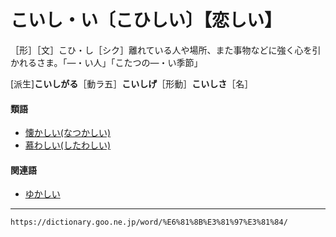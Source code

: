 # こいし・い〔こひしい〕【恋しい】

［形］［文］こひ・し［シク］離れている人や場所、また事物などに強く心を引かれるさま。「―・い人」「こたつの―・い季節」

\[派生\]**こいしがる**［動ラ五］**こいしげ**［形動］**こいしさ**［名］

#### 類語

-   [懐かしい(なつかしい)](なつかしい（懐かしい）)
-   [慕わしい(したわしい)](https://dictionary.goo.ne.jp/word/%E6%85%95%E3%82%8F%E3%81%97%E3%81%84/#jn-97752)

#### 関連語

-   [ゆかしい](https://dictionary.goo.ne.jp/word/%E5%BA%8A%E3%81%97%E3%81%84/#jn-224871)

---
`https://dictionary.goo.ne.jp/word/%E6%81%8B%E3%81%97%E3%81%84/`